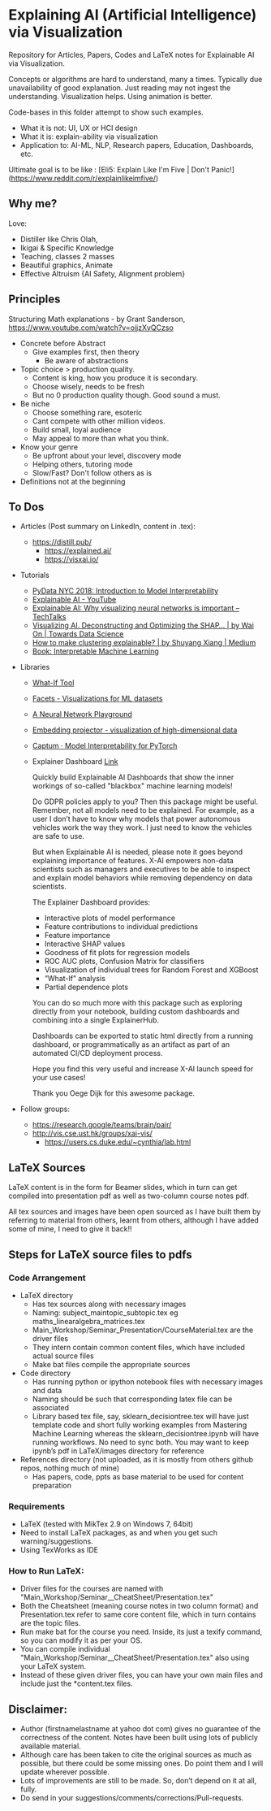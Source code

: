# Explaining AI (Artificial Intelligence) via Visualization

Repository for Articles, Papers, Codes and LaTeX notes for Explainable AI via Visualization. 

<!-- As AI goes more and more AutoML it becomes black box more and more. Deep Learning is inherently non transparent. This hurts debugging and impediments justifying predictions. It has become legally imperative to back-trace the predictions.

Explainable AI (XAI) has approaches to deal with this problem. Although there are mathematical techniques like SHAPly values and LIME for XAI, stress here would be to achieve explain-ability via Visualization and insights that come through pictures and animations. -->

Concepts or algorithms are hard to understand, many a times. Typically due unavailability of good explanation. Just reading may not ingest the understanding. Visualization helps. Using animation is better.

Code-bases in this folder attempt to show such examples.

- What it is not: UI, UX or HCI design
- What it is: explain-ability via visualization
- Application to: AI-ML, NLP, Research papers, Education, Dashboards, etc.

Ultimate goal is to be like : [Eli5: Explain Like I'm Five | Don't Panic!] (https://www.reddit.com/r/explainlikeimfive/)

## Why me?
Love:
- Distiller like Chris Olah, 
- Ikigai & Specific Knowledge
- Teaching, classes 2 masses
- Beautiful graphics, Animate 
- Effective Altruism {AI Safety, Alignment problem}

## Principles

Structuring Math explanations - by Grant Sanderson, https://www.youtube.com/watch?v=ojjzXyQCzso
- Concrete before Abstract
  - Give examples first, then theory
	- Be aware of abstractions
- Topic choice > production quality.
	- Content is king, how you produce it is secondary.
	- Choose wisely, needs to be fresh
	- But no 0 production quality though. Good sound a must.
- Be niche
	- Choose something rare, esoteric
	- Cant compete with other million videos.
	- Build small, loyal audience
	- May appeal to more than what you think.
- Know your genre
	- Be upfront about your level, discovery mode
	- Helping others, tutoring mode
	- Slow/Fast? Don't follow others as is
- Definitions not at the beginning

## To Dos
- Articles (Post summary on LinkedIn, content in .tex):
  - https://distill.pub/
	- https://explained.ai/
	- https://visxai.io/

- Tutorials
	- [PyData NYC 2018: Introduction to Model Interpretability](https://github.com/klemag/pydata_nyc2018-intro-to-model-interpretability)
	- [Explainable AI - YouTube](https://www.youtube.com/playlist?list=PLV8yxwGOxvvovp-j6ztxhF3QcKXT6vORU)
	- [Explainable AI: Why visualizing neural networks is important – TechTalks](https://bdtechtalks.com/2019/03/11/openai-google-neural-networks-visualization/)
	- [Visualizing AI. Deconstructing and Optimizing the SHAP… | by Wai On | Towards Data Science](https://towardsdatascience.com/visualizing-ai-8fad4ea70b87)
	- [How to make clustering explainable? | by Shuyang Xiang | Medium](https://medium.com/@vanillaxiangshuyang/how-to-make-clustering-explainable-1582390476cc)
	- [Book: Interpretable Machine Learning](https://christophm.github.io/interpretable-ml-book/)
	
- Libraries
	- [What-If Tool](https://pair-code.github.io/what-if-tool/)
	- [Facets - Visualizations for ML datasets](https://pair-code.github.io/facets/)
	- [A Neural Network Playground](http://playground.tensorflow.org/)
	- [Embedding projector - visualization of high-dimensional data](https://projector.tensorflow.org/)
	- [Captum · Model Interpretability for PyTorch](https://captum.ai/)
	- Explainer Dashboard [Link](https://www.linkedin.com/posts/greg-coquillo_datascience-machinelearning-artificialintelligence-activity-6878763723788566528-dqsE)

		Quickly build Explainable AI Dashboards that show the inner workings of so-called "blackbox" machine learning models!

		Do GDPR policies apply to you? Then this package might be useful. Remember, not all models need to be explained. For example, as a user I don’t have to know why models that power autonomous vehicles work the way they work. I just need to know the vehicles are safe to use.

		But when Explainable AI is needed, please note it goes beyond explaining importance of features. X-AI empowers non-data scientists such as managers and executives to be able to inspect and explain model behaviors while removing dependency on data scientists.

		The Explainer Dashboard provides:
		- Interactive plots of model performance
		- Feature contributions to individual predictions
		- Feature importance
		- Interactive SHAP values
		- Goodness of fit plots for regression models
		- ROC AUC plots, Confusion Matrix for classifiers
		- Visualization of individual trees for Random Forest and XGBoost
		- ”What-If” analysis
		- Partial dependence plots

		You can do so much more with this package such as exploring directly from your notebook, building custom dashboards and combining into a single ExplainerHub.

		Dashboards can be exported to static html directly from a running dashboard, or programmatically as an artifact as part of an automated CI/CD deployment process.

		Hope you find this very useful and increase X-AI launch speed for your use cases!

		Thank you Oege Dijk for this awesome package.
		
- Follow groups:
  - https://research.google/teams/brain/pair/
  - http://vis.cse.ust.hk/groups/xai-vis/
	- https://users.cs.duke.edu/~cynthia/lab.html
	
## LaTeX Sources
LaTeX content is in the form for Beamer slides, which in turn can get compiled into presentation pdf as well as two-column course notes pdf.

All tex sources and images have been open sourced as I have built them by referring to material from others, learnt from others, although I have added some of mine, I need to give it back!!

## Steps for LaTeX source files to pdfs

### Code Arrangement
*	LaTeX directory 
	* Has tex sources along with necessary images
	*	Naming: subject_maintopic_subtopic.tex eg maths_linearalgebra_matrices.tex
	*	Main_Workshop/Seminar_Presentation/CourseMaterial.tex are the driver files
	*	They intern contain common content files, which have included actual source files
	*	Make bat files compile the appropriate sources
*	Code directory 
	*	Has running python or ipython notebook files with necessary images and data
	*	Naming should be such that corresponding latex file can be associated
	*	Library based tex file, say, sklearn_decisiontree.tex will have just template code and short fully working examples from Mastering Machine Learning whereas the sklearn_decisiontree.ipynb will have running workflows. No need to sync both. You may want to keep ipynb’s pdf in LaTeX/images directory for reference
*	References directory (not uploaded, as it is mostly from others github repos, nothing much of mine)
	*	Has papers, code, ppts as base material to be used for content preparation

### Requirements
* LaTeX (tested with MikTex 2.9 on Windows 7, 64bit)
* Need to install LaTeX packages, as and when you get such warning/suggestions.
* Using TexWorks as IDE

### How to Run LaTeX:
* Driver files for the courses are named with "Main_Workshop/Seminar_<course>_CheatSheet/Presentation.tex"
* Both the Cheatsheet (meaning course notes in two column format) and Presentation.tex refer to same core content file, which in turn contains are the topic files.
* Run make bat for the course you need. Inside, its just a texify command, so you can modify it as per your OS.
* You can compile individual "Main_Workshop/Seminar_<course>_CheatSheet/Presentation.tex" also using your LaTeX system.
* Instead of these given driver files, you can have your own main files and include just the *content.tex files.

<!-- ## Notes

<!-- ## Good resources for learning
*	Machine Learning
    * ML Victor Levrenko https://www.youtube.com/user/victorlavrenko/playlists
    * Statistics ML https://www.youtube.com/user/BCFoltz/playlists 
*	Deep Learning
    * Deep Learning by Google https://in.udacity.com/course/deep-learning--ud730
    * Deep Learning Book lectures https://www.youtube.com/channel/UCF9O8Vj-FEbRDA5DcDGz-Pg/playlists

*	General
    * Open Data Science Masters http://datasciencemasters.org/
    * GeekForGeeks https://www.youtube.com/watch?v=v4cd1O4zkGw
 -->
 
 


## Disclaimer:
* Author (firstnamelastname at yahoo dot com) gives no guarantee of the correctness of the content. Notes have been built using lots of publicly available material. 
* Although care has been taken to cite the original sources as much as possible, but there could be some missing ones. Do point them and I will update wherever possible. 
* Lots of improvements are still to be made. So, don’t depend on it at all, fully. 
* Do send in your suggestions/comments/corrections/Pull-requests.
